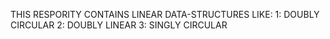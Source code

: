 THIS RESPORITY CONTAINS LINEAR DATA-STRUCTURES LIKE:
1: DOUBLY CIRCULAR
2: DOUBLY LINEAR
3: SINGLY CIRCULAR
